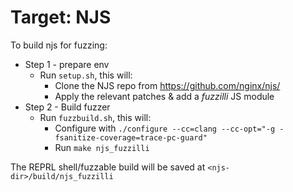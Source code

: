 # Target: NJS

To build njs for fuzzing:
* Step 1 - prepare env
    * Run `setup.sh`, this will:
        * Clone the NJS repo from https://github.com/nginx/njs/
        * Apply the relevant patches & add a _fuzzilli_ JS module
* Step 2 - Build fuzzer
    * Run `fuzzbuild.sh`, this will:
        * Configure with `./configure --cc=clang --cc-opt="-g -fsanitize-coverage=trace-pc-guard"`
        * Run `make njs_fuzzilli`

The REPRL shell/fuzzable build will be saved at `<njs-dir>/build/njs_fuzzilli`

